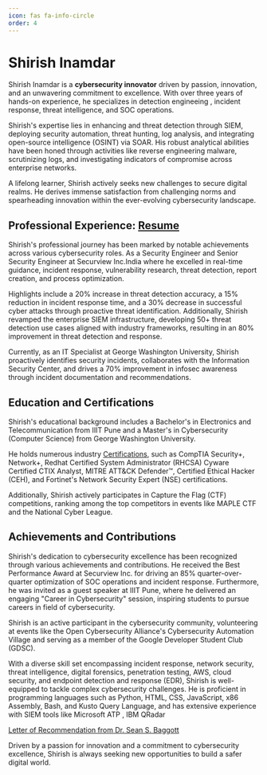 ```yaml
---
icon: fas fa-info-circle
order: 4
---
```

# Shirish Inamdar

Shirish Inamdar is a **cybersecurity innovator** driven by passion, innovation, and an unwavering commitment to excellence. With over three years of hands-on experience, he specializes in detection engineeing , incident response, threat intelligence, and SOC operations.

Shirish's expertise lies in enhancing and threat detection through SIEM, deploying security automation, threat hunting, log analysis, and integrating open-source intelligence (OSINT) via SOAR. His robust analytical abilities have been honed through activities like reverse engineering malware, scrutinizing logs, and investigating indicators of compromise across enterprise networks.

A lifelong learner, Shirish actively seeks new challenges to secure digital realms. He derives immense satisfaction from challenging norms and spearheading innovation within the ever-evolving cybersecurity landscape.

## Professional Experience: [Resume](https://drive.google.com/file/d/1LgxhOdTFSas5kqxZNHkPhtsVdLSSJJ3g/view?usp=sharing)

Shirish's professional journey has been marked by notable achievements across various cybersecurity roles. As a Security Engineer and Senior Security Engineer at Securview Inc.India where he excelled in real-time guidance, incident response, vulnerability research, threat detection, report creation, and process optimization.

Highlights include a 20% increase in threat detection accuracy, a 15% reduction in incident response time, and a 30% decrease in successful cyber attacks through proactive threat identification. Additionally, Shirish revamped the enterprise SIEM infrastructure, developing 50+ threat detection use cases aligned with industry frameworks, resulting in an 80% improvement in threat detection and response.

Currently, as an IT Specialist at George Washington University, Shirish proactively identifies security incidents, collaborates with the Information Security Center, and drives a 70% improvement in infosec awareness through incident documentation and recommendations.


## Education and Certifications

Shirish's educational background includes a Bachelor's in Electronics and Telecommunication from IIIT Pune and a Master's in Cybersecurity (Computer Science) from George Washington University.

He holds numerous industry [Certifications](https://drive.google.com/file/d/11-9YgKKwBAyATaIs5abf3SWKjBld64mD/view?usp=sharing), such as CompTIA Security+, Network+, Redhat Certified System Administrator (RHCSA) Cyware Certified CTIX Analyst, MITRE ATT&CK Defender™, Certified Ethical Hacker (CEH), and Fortinet's Network Security Expert (NSE) certifications. 

Additionally, Shirish actively participates in Capture the Flag (CTF) competitions, ranking among the top competitors in events like MAPLE CTF and the National Cyber League.

## Achievements and Contributions

Shirish's dedication to cybersecurity excellence has been recognized through various achievements and contributions. He received the Best Performance Award at Securview Inc. for driving an 85% quarter-over-quarter optimization of SOC operations and incident response. Furthermore, he was invited as a guest speaker at IIIT Pune, where he delivered an engaging "Career in Cybersecurity" session, inspiring students to pursue careers in field of cybersecurity.

Shirish is an active participant in the cybersecurity community, volunteering at events like the Open Cybersecurity Alliance's Cybersecurity Automation Village and serving as a member of the Google Developer Student Club (GDSC).

With a diverse skill set encompassing incident response, network security, threat intelligence, digital forensics, penetration testing, AWS, cloud security, and endpoint detection and response (EDR), Shirish is well-equipped to tackle complex cybersecurity challenges. He is proficient in programming languages such as Python, HTML, CSS, JavaScript, x86 Assembly, Bash, and Kusto Query Language, and has extensive experience with SIEM tools like Microsoft ATP , IBM QRadar 

[Letter of Recommendation from Dr. Sean S. Baggott](https://drive.google.com/file/d/1VR98wDnb1rXgcEFwM0ZQmGzuzFZi1BYU/view?usp=sharing)

Driven by a passion for innovation and a commitment to cybersecurity excellence, Shirish is always seeking new opportunities to build a safer digital world.
